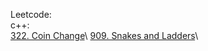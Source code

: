 Leetcode:\
c++:\
[322. Coin Change]([https://leetcode.com/problems/coin-change/](https://github.com/Double-T1/leetcode/tree/main/200-400/322.%20Coin%20Change))\
[909. Snakes and Ladders](https://github.com/Double-T1/leetcode/tree/main/800-1000/909.%20Snakes%20and%20Ladders)\
